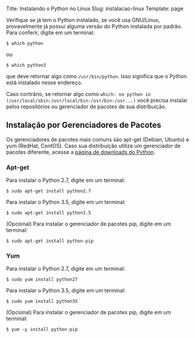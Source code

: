 Title: Instalando o Python no Linux
Slug: instalacao-linux
Template: page

Verifique se já tem o Python instalado, se você usa GNU/Linux, provavelmente já possui alguma versão do Python instalada por padrão. Para conferir, digite em um terminal:

    $ which python

ou

    $ which python3

que deve retornar algo como `/usr/bin/python`. Isso significa que o Python está instalado nesse endereço.

Caso contrário, se retornar algo como `which: no python in (/usr/local/sbin:/usr/local/bin:/usr/bin:/usr...)` você precisa instalar pelos repositórios ou gerenciador de pacotes de sua distribuição.

## Instalação por Gerenciadores de Pacotes

Os gerenciadores de pacotes mais comuns são apt-get (Debian, Ubuntu) e yum
(RedHat, CentOS). Caso sua distribuição utilize um gerenciador de pacotes diferente, acesse a [página de downloads do Python](https://www.python.org/downloads/).

### Apt-get

Para instalar o Python 2.7, digite em um terminal:

    $ sudo apt-get install python2.7

Para instalar o Python 3.5, digite em um terminal:

    $ sudo apt-get install python3.5

(Opcional) Para instalar o gerenciador de pacotes pip, digite em um terminal:

    $ sudo apt-get install python-pip

### Yum

Para instalar o Python 2.7, digite em um terminal:

    $ sudo yum install python27

Para instalar o Python 3.5, digite em um terminal:

    $ sudo yum install python35

(Opcional) Para instalar o gerenciador de pacotes pip, digite em um terminal:

    $ yum -y install python-pip
